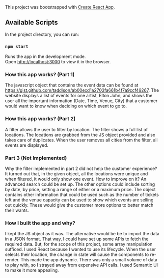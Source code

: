 This project was bootstrapped with [Create React App](https://github.com/facebook/create-react-app).

## Available Scripts

In the project directory, you can run:

### `npm start`

Runs the app in the development mode.<br>
Open [http://localhost:3000](http://localhost:3000) to view it in the browser.

### How this app works? (Part 1)
The javascript object that contains the event data can be found at https://gist.github.com/taddison/ab00ecd1a2703fa661b4f7a9ccf46267.
The website displays a list of events for one artist, Elton John, and shows the user all the important information (Date, Time, Venue, City) that a customer would want to know when deciding on which event to go to.

### How this app works? (Part 2) 
A filter allows the user to filter by location. 
The filter shows a full list of locations. The locations are grabbed from the JS object provided and also takes care of duplicates.
When the user removes all cities from the filter, all events are displayed. 

### Part 3 (Not Implemented)
Why the filter implemented in part 2 did not help the customer experience?
It turned out that, in the given object, all the locations were unique and when filtered, it would only show one event. 
How to improve on it?
An advanced search could be set up. The other options could include sorting by date, by price, setting a range of either or a maximum price. The object contains other information that could be used such as the number of tickets left and the venue capacity can be used to show which events are selling out quickly. These would give the customer more options to better match their wants.

### How I built the app and why?
I kept the JS object as it was. The alternative would be be to import the data in a JSON format. That way, I could have set up some APIs to fetch the required data. But, for the scope of this project, some array manipulation sufficed. I used React because I wanted to use its lifecycle. When the user selects their location, the change in state will cause the components to re-render. This made the app dynamic. There was only a small volume of data to play with, so I strayed away from expensive API calls. I used Semantic UI to make it more appealing. 
